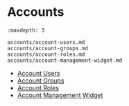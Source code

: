 # Accounts

```{toctree}
:maxdepth: 3

accounts/account-users.md
accounts/account-groups.md
accounts/account-roles.md
accounts/account-management-widget.md
```

- [Account Users](./accounts/account-users.md)
- [Account Groups](./accounts/account-groups.md)
- [Account Roles](./accounts/account-roles.md)
- [Account Management Widget](./users/accounts/account-management-widget.md)